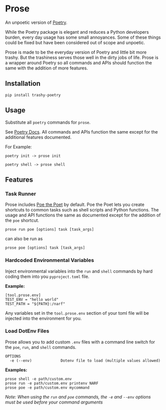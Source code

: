 # Prose

An unpoetic version of [Poetry](https://python-poetry.org/).

While the Poetry package is elegant and reduces a Python developers burden, every day usage has some small annoyances. Some of these things could be fixed but have been considered out of scope and unpoetic.

Prose is made to be the everyday version of Poetry and little bit more trashy. But the trashiness serves those well in the dirty jobs of life. Prose is a wrapper around Poetry so all commands and APIs should function the same with the addition of more features.

## Installation

```
pip install trashy-poetry
```

## Usage

Substitute all `poetry` commands for `prose`.

See [Poetry Docs](https://python-poetry.org/docs/). All commands and APIs function the same except for the additional features documented.

For Example:

```
poetry init -> prose init

poetry shell -> prose shell
```

## Features

### Task Runner

Prose includes [Poe the Poet](https://github.com/nat-n/poethepoet) by default. Poe the Poet lets you create shortcuts to common tasks such as shell scripts and Python functions. The usage and API functions the same as documented except for the addition of the `poe` shortcut.

`prose run poe [options] task [task_args]`

can also be run as

`prose poe [options] task [task_args]`

### Hardcoded Environmental Variables

Inject environmental variables into the `run` and `shell` commands by hard coding them into you `pyproject.toml` file.

**Example:**

```
[tool.prose.env]
TEST_ENV = "hello world"
TEST_PATH = "${PATH}:/narf"
```

Any variables set in the `tool.prose.env` section of your toml file will be injected into the environment for you.

### Load DotEnv Files

Prose allows you to add custom `.env` files with a command line switch for the `poe`, `run`, and `shell` commands.

```
OPTIONS
  -e (--env)             Dotenv file to load (multiple values allowed)
```

**Examples:**

```
prose shell -e path/custom.env
prose run -e path/custom.env printenv NARF
prose poe -e path/custom.env mycommand
```

*Note: When using the `run` and `poe` commands, the `-e` and `--env` options must be used before your command arguments*
